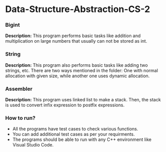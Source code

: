 # Data-Structure-Abstraction-CS-2

### Bigint
**Description:** This program performs basic tasks like addition and multiplication on large numbers that usually can not be stored as int.

### String
**Description:** This program also performs basic tasks like adding two strings, etc. There are two ways mentioned in the folder: One with normal allocation with given size, while another one uses dynamic allocation.

### Assembler
**Description:** This program uses linked list to make a stack. Then, the stack is used to convert infix expression to postfix expressions.


### How to run?
- All the programs have test cases to check various functions.
- You can add additional test cases as per your requirments.
- The programs should be able to run with any C++ environment like Visual Studio Code.

